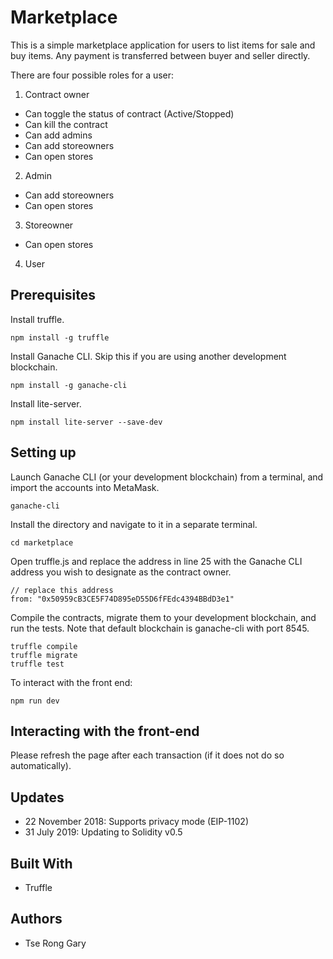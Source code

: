 # Marketplace

This is a simple marketplace application for users to list items for sale and buy items. Any payment is transferred between buyer and seller directly.

There are four possible roles for a user:
1. Contract owner
  * Can toggle the status of contract (Active/Stopped)
  * Can kill the contract
  * Can add admins
  * Can add storeowners
  * Can open stores
2. Admin
  * Can add storeowners
  * Can open stores
3. Storeowner
  * Can open stores
4. User

## Prerequisites

Install truffle.

```
npm install -g truffle
```

Install Ganache CLI. Skip this if you are using another development blockchain.

```
npm install -g ganache-cli
```

Install lite-server.

```
npm install lite-server --save-dev
```

## Setting up

Launch Ganache CLI (or your development blockchain) from a terminal, and import the accounts into MetaMask.

```
ganache-cli
```

Install the directory and navigate to it in a separate terminal.

```
cd marketplace
```

Open truffle.js and replace the address in line 25 with the Ganache CLI address you wish to designate as the contract owner.

```
// replace this address
from: "0x50959cB3CE5F74D895eD55D6fFEdc4394BBdD3e1"
```

Compile the contracts, migrate them to your development blockchain, and run the tests. Note that default blockchain is ganache-cli with port 8545.

```
truffle compile
truffle migrate
truffle test
```

To interact with the front end:

```
npm run dev
```

## Interacting with the front-end

Please refresh the page after each transaction (if it does not do so automatically).

## Updates
* 22 November 2018: Supports privacy mode (EIP-1102)
* 31 July 2019: Updating to Solidity v0.5

## Built With

* Truffle

## Authors

* Tse Rong Gary
